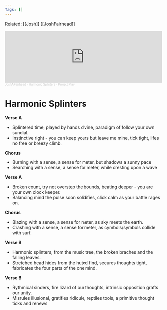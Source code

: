```yaml
---
Tags: []
---
```

Related: [[Josh]] [[JoshFairhead]]

<iframe width="100%" height="166" scrolling="no" frameborder="no" allow="autoplay" src="https://w.soundcloud.com/player/?url=https%3A//api.soundcloud.com/tracks/179544265&color=%23ff5500&auto_play=false&hide_related=false&show_comments=true&show_user=true&show_reposts=false&show_teaser=true"></iframe><div style="font-size: 10px; color: #cccccc;line-break: anywhere;word-break: normal;overflow: hidden;white-space: nowrap;text-overflow: ellipsis; font-family: Interstate,Lucida Grande,Lucida Sans Unicode,Lucida Sans,Garuda,Verdana,Tahoma,sans-serif;font-weight: 100;"><a href="https://soundcloud.com/joshafairhead" title="JoshAFairhead" target="_blank" style="color: #cccccc; text-decoration: none;">JoshAFairhead</a> · <a href="https://soundcloud.com/joshafairhead/13-09-17-harmonic-splinters" title="Harmonic Splinters - Project Play" target="_blank" style="color: #cccccc; text-decoration: none;">Harmonic Splinters - Project Play</a></div>

# Harmonic Splinters
**Verse A**
- Splintered time, played by hands divine, paradigm of follow your own sundial.
- Instinctive right - you can keep yours but leave me mine, tick tight, lifes no free or breezy climb.

**Chorus**
- Burning with a sense, a sense for meter, but shadows a sunny pace
- Searching with a sense, a sense for meter, while cresting upon a wave

**Verse A**
- Broken count, try not overstep the bounds, beating deeper - you are your own clock keeper.
- Balancing mind the pulse soon solidifies, click calm as your battle rages on.

**Chorus**
- Blazing with a sense, a sense for meter, as sky meets the earth.
- Crashing with a sense, a sense for meter, as cymbols/symbols collide with surf.

**Verse B**
- Harmonic splinters, from the music tree, the broken braches and the falling leaves.
- Stretched head hides from the huted find, secures thoughts tight, fabricates the four parts of the one mind.

**Verse B**
- Rythmical sinders, fire lizard of our thoughts, intrinsic opposition grafts our unity.
- Misrules illusional, gratifies ridicule, reptiles tools, a primitive thought ticks and renews
